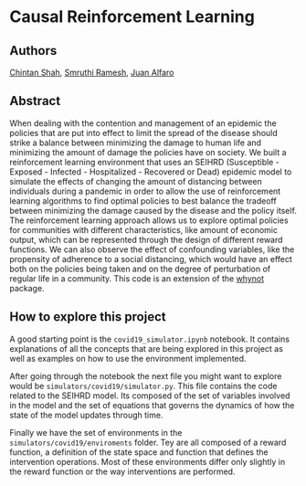 # Causal Reinforcement Learning

## Authors
[Chintan Shah](https://github.com/chnsh), [Smruthi Ramesh](https://github.com/smruthiramesh), 
[Juan Alfaro](https://github.com/heller166)

## Abstract
When dealing with the contention and management of an epidemic the policies that are put into effect to limit the spread 
of the disease should strike a balance between minimizing the damage to human life and minimizing the amount of damage 
the policies have on society. We built a reinforcement learning environment that uses an SEIHRD (Susceptible - 
Exposed - Infected - Hospitalized - Recovered or Dead) epidemic model to simulate the effects of changing the amount of 
distancing between individuals during a pandemic in order to allow the use of reinforcement learning algorithms 
to find optimal policies to best balance the tradeoff between minimizing the damage caused by the disease and 
the policy itself. The reinforcement learning approach allows us to explore optimal policies for communities 
with different characteristics, like amount of economic output, which can be represented through the design of 
different reward functions. We can also observe the effect of confounding variables, like the propensity of adherence 
to a social distancing, which would have an effect both on the policies being taken and on the degree of perturbation 
of regular life in a community. This code is an extension of the [whynot](https://github.com/zykls/whynot) package.

## How to explore this project
A good starting point is the `covid19_simulator.ipynb` notebook. It contains explanations of all the concepts that are 
being explored in this project as well as examples on how to use the environment implemented.

After going through the notebook the next file you might want to explore would be `simulators/covid19/simulator.py`. 
This file contains the code related to the SEIHRD model. Its composed of the set of variables involved in the model and 
the set of equations that governs the dynamics of how the state of the model updates through time.

Finally we have the set of environments in the `simulators/covid19/enviroments` folder. Tey are all composed of a reward
function, a definition of the state space and function that defines the intervention operations. Most of these environments
differ only slightly in the reward function or the way interventions are performed.

